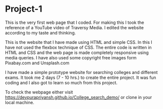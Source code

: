 # Project-1
This is the very first web page that I coded. For making this I took the reference of a YouTube video of Traversy Media. I edited the website according to my taste and thinking. 

This is the website that I have made using HTML and simple CSS. In this I have not used the flexbox technique of CSS. The entire code is written in HTML and CSS and the web page is made completely responsive using media queries. I have also used some copyright free images form Pixabay.com and Unsplash.com

I have made a simple prototype website for searching colleges and different exams. It took me 2 days (7 - 10 hrs.) to create the entire project. It was fun coding and I also got to learn so much from this project.

To check the webpage either visit https://devpurapriyansh.github.io/College_search_demo/ or clone in your local machine. 

